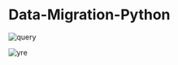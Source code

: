 # Data-Migration-Python


![query](https://user-images.githubusercontent.com/55980747/185581747-7a99cd14-353c-4323-bcaf-c83aff337435.png)



![yre](https://user-images.githubusercontent.com/55980747/185581883-5586cf76-abe7-483f-aa70-3158923e0948.png)
